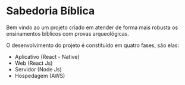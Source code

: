 # Sabedoria Bíblica

Bem vindo ao um projeto criado em atender de forma mais robusta os ensinamentos bíblicos com provas arqueológicas.

O desenvolvimento do projeto é constituído em quatro fases, são elas:

* Aplicativo (React - Native)
* Web (React Js)
* Servidor (Node Js)
* Hospedagem (AWS)

